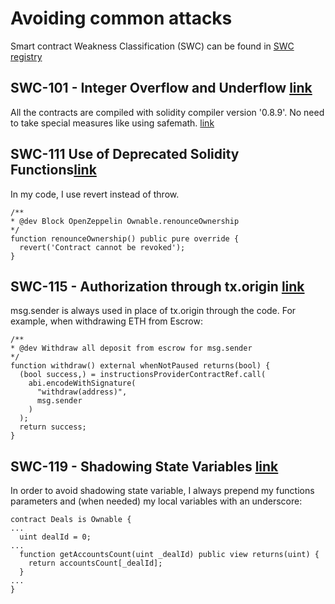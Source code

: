 # Avoiding common attacks

Smart contract Weakness Classification (SWC) can be found in [SWC registry](https://swcregistry.io/) 

## SWC-101 - Integer Overflow and Underflow [link](https://swcregistry.io/docs/SWC-101)

All the contracts are compiled with solidity compiler version '0.8.9'. No need to take special measures like using safemath.
[link](https://docs.soliditylang.org/en/v0.8.9/080-breaking-changes.html?highlight=underflow)

## SWC-111 Use of Deprecated Solidity Functions[link](https://swcregistry.io/docs/SWC-111)

In my code, I use revert instead of throw.

```
/**
* @dev Block OpenZeppelin Ownable.renounceOwnership
*/ 
function renounceOwnership() public pure override {
  revert('Contract cannot be revoked');
}
````

## SWC-115 - Authorization through tx.origin [link](https://swcregistry.io/docs/SWC-115)

msg.sender is always used in place of tx.origin through the code. For example, when withdrawing ETH from Escrow:

```
/**
* @dev Withdraw all deposit from escrow for msg.sender
*/
function withdraw() external whenNotPaused returns(bool) {
  (bool success,) = instructionsProviderContractRef.call(
    abi.encodeWithSignature(
      "withdraw(address)",
      msg.sender
    )
  );
  return success;
}
```
## SWC-119 - Shadowing State Variables [link](https://swcregistry.io/docs/SWC-119)

In order to avoid shadowing state variable, I always prepend my functions parameters and (when needed) my local variables with an underscore:

```
contract Deals is Ownable {
...
  uint dealId = 0;
...
  function getAccountsCount(uint _dealId) public view returns(uint) {
    return accountsCount[_dealId];
  }
...
}
```
